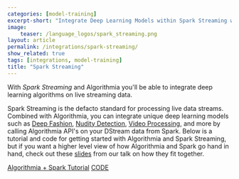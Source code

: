 ```yaml
---
categories: [model-training]
excerpt-short: "Integrate Deep Learning Models within Spark Streaming with Algorithmia"
image:
    teaser: /language_logos/spark_streaming.png
layout: article
permalink: /integrations/spark-streaming/
show_related: true
tags: [integrations, model-training]
title: "Spark Streaming"
---
```


With *Spark Streaming* and Algorithmia you'll be able to integrate deep learning algorithms on live streaming data.

Spark Streaming is the defacto standard for processing live data streams. Combined with Algorithmia, you can integrate unique deep learning models such as <a href="/algorithms/algorithmiahq/DeepFashion">Deep Fashion</a>, <a href="/algorithms/sfw/NudityDetectioni2v">Nudity Detection</a>, <a href="/algorithms/media/VideoTransform">Video Processing</a>, and more by calling Algorithmia API's on your DStream data from Spark. Below is a tutorial and code for getting started with Algorithmia and Spark Streaming, but if you want a higher level view of how Algorithmia and Spark go hand in hand, check out these <a href="https://algorithmia.com/blog/algorithmia-and-spark">slides</a> from our talk on how they fit together.

<a href="https://algorithmia.com/blog/getting-started-with-algorithmia-in-spark" class="btn btn-default btn-primary"><i class="fa fa-book" aria-hidden="true"></i> Algorithmia + Spark Tutorial</a>
<a href="https://github.com/algorithmiaio/sample-apps/tree/master/scala/twitter_deepfashion" class="btn btn-default btn-primary"><i class="fa fa-github" aria-hidden="true"></i> CODE</a>


